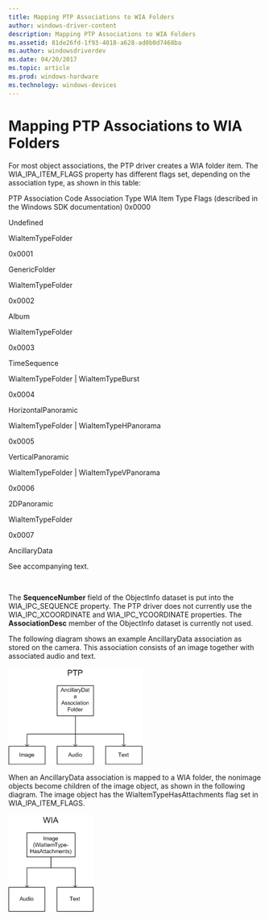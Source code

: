 ```yaml
---
title: Mapping PTP Associations to WIA Folders
author: windows-driver-content
description: Mapping PTP Associations to WIA Folders
ms.assetid: 81de26fd-1f93-4018-a628-ad0b0d7468ba
ms.author: windowsdriverdev
ms.date: 04/20/2017
ms.topic: article
ms.prod: windows-hardware
ms.technology: windows-devices
---
```


# Mapping PTP Associations to WIA Folders





For most object associations, the PTP driver creates a WIA folder item. The WIA\_IPA\_ITEM\_FLAGS property has different flags set, depending on the association type, as shown in this table:

PTP Association Code
Association Type
WIA Item Type Flags
(described in the Windows SDK documentation)
0x0000

Undefined

WiaItemTypeFolder

0x0001

GenericFolder

WiaItemTypeFolder

0x0002

Album

WiaItemTypeFolder

0x0003

TimeSequence

WiaItemTypeFolder | WiaItemTypeBurst

0x0004

HorizontalPanoramic

WiaItemTypeFolder | WiaItemTypeHPanorama

0x0005

VerticalPanoramic

WiaItemTypeFolder | WiaItemTypeVPanorama

0x0006

2DPanoramic

WiaItemTypeFolder

0x0007

AncillaryData

See accompanying text.

 

The **SequenceNumber** field of the ObjectInfo dataset is put into the WIA\_IPC\_SEQUENCE property. The PTP driver does not currently use the WIA\_IPC\_XCOORDINATE and WIA\_IPC\_YCOORDINATE properties. The **AssociationDesc** member of the ObjectInfo dataset is currently not used.

The following diagram shows an example AncillaryData association as stored on the camera. This association consists of an image together with associated audio and text.

![ptp tree for an image with ancillary data](images/ptp.png)

When an AncillaryData association is mapped to a WIA folder, the nonimage objects become children of the image object, as shown in the following diagram. The image object has the WiaItemTypeHasAttachments flag set in WIA\_IPA\_ITEM\_FLAGS.

![wia item with attachments](images/wiaattch.png)

 

 




